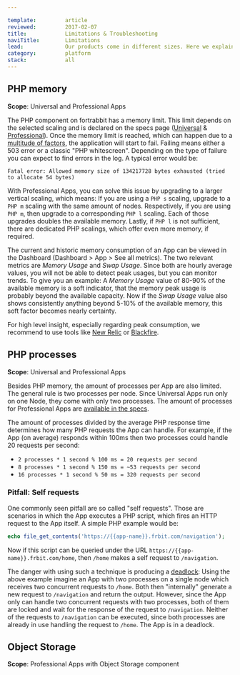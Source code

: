 ```yaml
---

template:         article
reviewed:         2017-02-07
title:            Limitations & Troubleshooting
naviTitle:        Limitations
lead:             Our products come in different sizes. Here we explain what happens when a limit is reached.
category:         platform
stack:            all
---
```



## PHP memory

**Scope**: Universal and Professional Apps

The PHP component on fortrabbit has a memory limit. This limit depends on the selected scaling and is declared on the specs page ([Universal](https://www.fortrabbit.com/specs) & [Professional](https://www.fortrabbit.com/specs-pro#php)). Once the memory limit is reached, which can happen due to a [multitude of factors](php-pro#toc-php-memory), the application will start to fail. Failing means either a 503 error or a classic "PHP whitescreen". Depending on the type of failure you can expect to find errors in the log. A typical error would be:

```
Fatal error: Allowed memory size of 134217728 bytes exhausted (tried to allocate 54 bytes)
```

With Professional Apps, you can solve this issue by upgrading to a larger vertical scaling, which means: If you are using a `PHP s` scaling, upgrade to a `PHP m` scaling with the same amount of nodes. Respectively, if you are using `PHP m`, then upgrade to a corresponding `PHP l` scaling. Each of those upgrades doubles the available memory. Lastly, if `PHP l` is not sufficient, there are dedicated PHP scalings, which offer even more memory, if required.

The current and historic memory consumption of an App can be viewed in the Dashboard (Dashboard > App > See all metrics). The two relevant metrics are _Memory Usage_ and _Swap Usage_. Since both are hourly average values, you will not be able to detect peak usages, but you can monitor trends. To give you an example: A _Memory Usage_ value of 80-90% of the available memory is a soft indicator, that the memory peak usage is probably beyond the available capacity. Now if the _Swap Usage_ value also shows consistently anything beyond 5-10% of the available memory, this soft factor becomes nearly certainty.

For high level insight, especially regarding peak consumption, we recommend to use tools like [New Relic](new-relic) or [Blackfire](blackfire).


## PHP processes

**Scope**: Universal and Professional Apps

Besides PHP memory, the amount of processes per App are also limited. The general rule is two processes per node. Since Universal Apps run only on one Node, they come with only two processes. The amount of processes for Professional Apps are [available in the specs](specs-pro#php).

The amount of processes divided by the average PHP response time determines how many PHP requests the App can handle. For example, if the App (on average) responds within 100ms then two processes could handle 20 requests per second:

* `2 processes * 1 second % 100 ms = 20 requests per second`
* `8 processes * 1 second % 150 ms = ~53 requests per second`
* `16 processes * 1 second % 50 ms = 320 requests per second`

### Pitfall: Self requests

One commonly seen pitfall are so called "self requests". Those are scenarios in which the App executes a PHP script, which fires an HTTP request to the App itself. A simple PHP example would be:

```php
echo file_get_contents('https://{{app-name}}.frbit.com/navigation');
```

Now if this script can be queried under the URL `https://{{app-name}}.frbit.com/home`, then `/home` makes a self request to `/navigation`.

The danger with using such a technique is producing a [deadlock](https://en.wikipedia.org/wiki/Deadlock): Using the above example imagine an App with two processes on a single node which receives two concurrent requests to `/home`. Both then "internally" generate a new request to `/navigation` and return the output. However, since the App only can handle two concurrent requests with two processes, both of them are locked and wait for the response of the request to `/navigation`. Neither of the requests to `/navigation` can be executed, since both processes are already in use handling the request to `/home`. The App is in a deadlock.


## Object Storage

**Scope**: Professional Apps with Object Storage component
